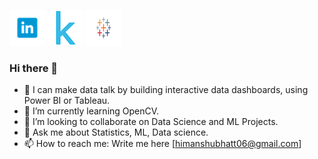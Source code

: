 [![LinkedIN](https://github.com/desininja/logos/blob/master/Popular_Social_Media-22-512.png)](https://www.linkedin.com/in/himanshu-bhatt-60513856/) [![Kaggle](https://github.com/desininja/logos/blob/master/kaggle%201.png)](https://www.kaggle.com/junglisher) [![Tableau](https://github.com/desininja/logos/blob/master/tableau%20icon.png)](https://public.tableau.com/profile/himanshu.bhatt)


### Hi there 👋

- 🔭 I can make data talk by building interactive data dashboards, using Power BI or Tableau.
- 🌱 I’m currently learning OpenCV.
- 👯 I’m looking to collaborate on Data Science and ML Projects.
- 💬 Ask me about Statistics, ML, Data science.
- 📫 How to reach me: Write me here [himanshubhatt06@gmail.com]




